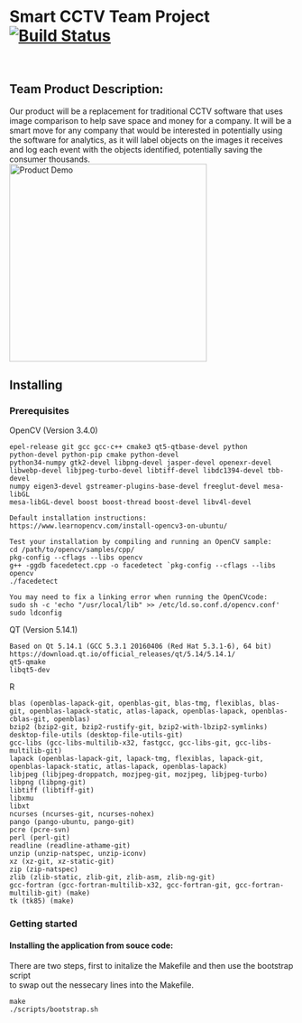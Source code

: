 # Smart CCTV Team Project <br> [![Build Status](https://travis-ci.org/ChicoState/SmartCCTV.svg?branch=master)](https://travis-ci.org/ChicoState/SmartCCTV.svg?branch=master)
</br>

## Team Product Description: 
Our product will be a replacement for traditional CCTV software that uses image comparison to help save space and money for a company. It will be a smart move for any company that would be interested in potentially using the software for analytics, as it will label objects on the images it receives and log each event with the objects identified, potentially saving the consumer thousands.
<br><img src="https://cdn.discordapp.com/attachments/692488145379262505/711008139864178789/unknown.png"
     alt="Product Demo"
     width="350" height="350" />
## Installing ##
### Prerequisites

OpenCV (Version 3.4.0)
```
epel-release git gcc gcc-c++ cmake3 qt5-qtbase-devel python 
python-devel python-pip cmake python-devel 
python34-numpy gtk2-devel libpng-devel jasper-devel openexr-devel 
libwebp-devel libjpeg-turbo-devel libtiff-devel libdc1394-devel tbb-devel 
numpy eigen3-devel gstreamer-plugins-base-devel freeglut-devel mesa-libGL 
mesa-libGL-devel boost boost-thread boost-devel libv4l-devel

Default installation instructions:
https://www.learnopencv.com/install-opencv3-on-ubuntu/

Test your installation by compiling and running an OpenCV sample:
cd /path/to/opencv/samples/cpp/
pkg-config --cflags --libs opencv
g++ -ggdb facedetect.cpp -o facedetect `pkg-config --cflags --libs opencv`
./facedetect

You may need to fix a linking error when running the OpenCVcode:
sudo sh -c 'echo "/usr/local/lib" >> /etc/ld.so.conf.d/opencv.conf' 
sudo ldconfig
``` 

QT (Version 5.14.1)
```
Based on Qt 5.14.1 (GCC 5.3.1 20160406 (Red Hat 5.3.1-6), 64 bit)
https://download.qt.io/official_releases/qt/5.14/5.14.1/
qt5-qmake
libqt5-dev
```

R
```
blas (openblas-lapack-git, openblas-git, blas-tmg, flexiblas, blas-git, openblas-lapack-static, atlas-lapack, openblas-lapack, openblas-cblas-git, openblas)
bzip2 (bzip2-git, bzip2-rustify-git, bzip2-with-lbzip2-symlinks)
desktop-file-utils (desktop-file-utils-git)
gcc-libs (gcc-libs-multilib-x32, fastgcc, gcc-libs-git, gcc-libs-multilib-git)
lapack (openblas-lapack-git, lapack-tmg, flexiblas, lapack-git, openblas-lapack-static, atlas-lapack, openblas-lapack)
libjpeg (libjpeg-droppatch, mozjpeg-git, mozjpeg, libjpeg-turbo)
libpng (libpng-git)
libtiff (libtiff-git)
libxmu
libxt
ncurses (ncurses-git, ncurses-nohex)
pango (pango-ubuntu, pango-git)
pcre (pcre-svn)
perl (perl-git)
readline (readline-athame-git)
unzip (unzip-natspec, unzip-iconv)
xz (xz-git, xz-static-git)
zip (zip-natspec)
zlib (zlib-static, zlib-git, zlib-asm, zlib-ng-git)
gcc-fortran (gcc-fortran-multilib-x32, gcc-fortran-git, gcc-fortran-multilib-git) (make)
tk (tk85) (make)
```
### Getting started

#### Installing the application from souce code:

There are two steps, first to initalize the Makefile and then use the bootstrap script</br>
to swap out the nessecary lines into the Makefile.

```
make
./scripts/bootstrap.sh
```

